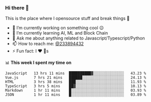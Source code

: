 ### Hi there 👋

<!--
**a233894432/a233894432** is a ✨ _special_ ✨ repository because its `README.md` (this file) appears on your GitHub profile.

Here are some ideas to get you started:

- 🔭 I’m currently working on ...
- 🌱 I’m currently learning ...
- 👯 I’m looking to collaborate on ...
- 🤔 I’m looking for help with ...
- 💬 Ask me about ...
- 📫 How to reach me: ...
- 😄 Pronouns: ...
- ⚡ Fun fact: ...
-->
 
 
This is the place where I opensource stuff and break things :rofl:

- 🔭 I’m currently working on something cool :wink:
- 🌱 I’m currently learning AI, ML and Block Chain
- 💬 Ask me about anything related to Javascript/Typescript/Python
- 📫 How to reach me: [@233894432](https://twitter.com/233894432)
- ⚡ Fun fact: I :heart: :dog:s

📊 **This week I spent my time on**
<!--START_SECTION:waka-->

```text
JavaScript   13 hrs 11 mins  ██████████▓░░░░░░░░░░░░░░   43.23 %
Vue.js       7 hrs 21 mins   ██████░░░░░░░░░░░░░░░░░░░   24.13 %
HTML         3 hrs 38 mins   ███░░░░░░░░░░░░░░░░░░░░░░   11.93 %
TypeScript   3 hrs 5 mins    ██▓░░░░░░░░░░░░░░░░░░░░░░   10.13 %
Markdown     1 hr 11 mins    █░░░░░░░░░░░░░░░░░░░░░░░░   03.93 %
JSON         1 hr 11 mins    █░░░░░░░░░░░░░░░░░░░░░░░░   03.89 %
```

<!--END_SECTION:waka-->
